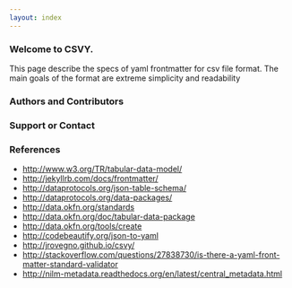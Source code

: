 ```yaml
---
layout: index
---
```


### Welcome to CSVY.
This page describe the specs of yaml frontmatter for csv file format.
The main goals of the format are extreme simplicity and readability 

### Authors and Contributors


### Support or Contact

### References

- http://www.w3.org/TR/tabular-data-model/
- http://jekyllrb.com/docs/frontmatter/
- http://dataprotocols.org/json-table-schema/
- http://dataprotocols.org/data-packages/
- http://data.okfn.org/standards
- http://data.okfn.org/doc/tabular-data-package
- http://data.okfn.org/tools/create
- http://codebeautify.org/json-to-yaml
- http://jrovegno.github.io/csvy/
- http://stackoverflow.com/questions/27838730/is-there-a-yaml-front-matter-standard-validator
- http://nilm-metadata.readthedocs.org/en/latest/central_metadata.html